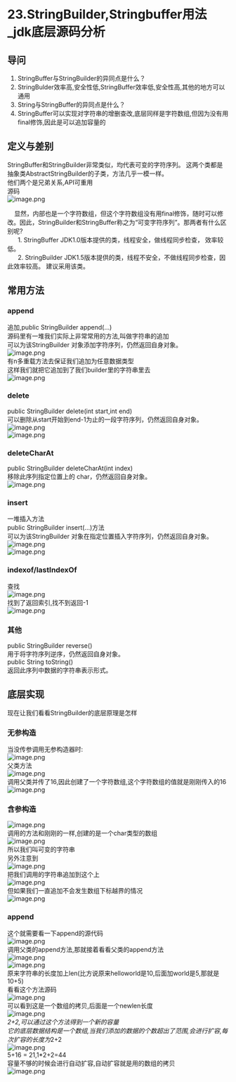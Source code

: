 # 23.StringBuilder,Stringbuffer用法_jdk底层源码分析

<a name="6tAkn"></a>
## 导问
1. StringBuffer与StringBuilder的异同点是什么？
  1. StringBulder效率高,安全性低,StringBuffer效率低,安全性高,其他的地方可以通用
3. String与StringBuffer的异同点是什么？
  1. StringBuffer可以实现对字符串的增删查改,底层同样是字符数组,但因为没有用final修饰,因此是可以追加容量的

<a name="Nk4yh"></a>
## 定义与差别
StringBuffer和StringBuilder非常类似，均代表可变的字符序列。 这两个类都是抽象类AbstractStringBuilder的子类，方法几乎一模一样。<br />他们两个是兄弟关系,API可重用<br />源码<br />![image.png](https://cdn.nlark.com/yuque/0/2019/png/349894/1559803426840-5ea50bfe-bf65-4264-8105-dfdaf2ff01b6.png#align=left&display=inline&height=173&name=image.png&originHeight=173&originWidth=746&size=18688&status=done&width=746)

    显然，内部也是一个字符数组，但这个字符数组没有用final修饰，随时可以修改。因此，StringBuilder和StringBuffer称之为“可变字符序列”。那两者有什么区别呢?<br />      1. StringBuffer JDK1.0版本提供的类，线程安全，做线程同步检查， 效率较低。<br />      2. StringBuilder JDK1.5版本提供的类，线程不安全，不做线程同步检查，因此效率较高。 建议采用该类。

<a name="4dHYz"></a>
## 常用方法
<a name="Rfxux"></a>
### append
追加,public StringBuilder append(…)<br />源码里有一堆我们实际上非常常用的方法,叫做字符串的追加<br />可以为该StringBuilder 对象添加字符序列，仍然返回自身对象。<br />![image.png](https://cdn.nlark.com/yuque/0/2019/png/349894/1559717807555-0bd2b57f-e98d-4406-a24d-9269fbb4ab55.png#align=left&display=inline&height=391&name=image.png&originHeight=391&originWidth=1085&size=419968&status=done&width=1085)<br />有n多重载方法去保证我们追加为任意数据类型<br />这样我们就把它追加到了我们builder里的字符串里去<br />![image.png](https://cdn.nlark.com/yuque/0/2019/png/349894/1559717944316-0cf9f30c-2d6b-4d7b-9efb-a488fc77b0de.png#align=left&display=inline&height=207&name=image.png&originHeight=207&originWidth=381&size=72856&status=done&width=381)

<a name="XNhe2"></a>
### delete
public StringBuilder delete(int start,int end)<br />可以删除从start开始到end-1为止的一段字符序列，仍然返回自身对象。<br />![image.png](https://cdn.nlark.com/yuque/0/2019/png/349894/1559717984387-73adbf82-d099-4842-ae69-459c0cfdf23f.png#align=left&display=inline&height=52&name=image.png&originHeight=52&originWidth=198&size=22152&status=done&width=198)<br />![image.png](https://cdn.nlark.com/yuque/0/2019/png/349894/1559718064228-6aa16b87-86ff-4895-9349-7047a5145632.png#align=left&display=inline&height=128&name=image.png&originHeight=128&originWidth=292&size=47561&status=done&width=292)

<a name="owEW4"></a>
### deleteCharAt
public StringBuilder deleteCharAt(int index)<br />移除此序列指定位置上的 char，仍然返回自身对象。<br />![image.png](https://cdn.nlark.com/yuque/0/2019/png/349894/1559718115518-f6b6c29b-6818-415a-90a5-bf2a6d4c0677.png#align=left&display=inline&height=126&name=image.png&originHeight=126&originWidth=405&size=57706&status=done&width=405)

<a name="k0vNt"></a>
### insert
一堆插入方法<br />public StringBuilder insert(…)方法<br />可以为该StringBuilder 对象在指定位置插入字符序列，仍然返回自身对象。<br />![image.png](https://cdn.nlark.com/yuque/0/2019/png/349894/1559718227797-16a1211d-2d86-45b3-b649-53cb8d48c1cc.png#align=left&display=inline&height=162&name=image.png&originHeight=162&originWidth=172&size=58603&status=done&width=172)<br />![image.png](https://cdn.nlark.com/yuque/0/2019/png/349894/1559718188883-373a87e0-871f-4b5e-a622-f1c59baea0c4.png#align=left&display=inline&height=187&name=image.png&originHeight=187&originWidth=318&size=57456&status=done&width=318)

<a name="jINF0"></a>
### indexof/lastIndexOf
查找<br />![image.png](https://cdn.nlark.com/yuque/0/2019/png/349894/1559718215615-91c7b185-0aa3-443d-bf11-777035fd099a.png#align=left&display=inline&height=42&name=image.png&originHeight=42&originWidth=192&size=16367&status=done&width=192)<br />找到了返回索引,找不到返回-1<br />![image.png](https://cdn.nlark.com/yuque/0/2019/png/349894/1559718267027-c6a7eafb-3f91-4880-a37c-4c3a5e34311f.png#align=left&display=inline&height=143&name=image.png&originHeight=143&originWidth=526&size=65510&status=done&width=526)
<a name="D9nkO"></a>
### 其他
public StringBuilder reverse()<br />用于将字符序列逆序，仍然返回自身对象。<br />public String toString() <br />返回此序列中数据的字符串表示形式。


<a name="VnYBU"></a>
## 底层实现
现在让我们看看StringBuilder的底层原理是怎样
<a name="M0K0n"></a>
### 无参构造
当没传参调用无参构造器时:<br />![image.png](https://cdn.nlark.com/yuque/0/2019/png/349894/1559718383632-256595e6-0ba9-4d2d-838e-6d117b818e9a.png#align=left&display=inline&height=48&name=image.png&originHeight=48&originWidth=216&size=12681&status=done&width=216)<br />父类方法<br />![image.png](https://cdn.nlark.com/yuque/0/2019/png/349894/1559718498943-458b6600-e159-4224-976f-8f5a1d3a8e5f.png#align=left&display=inline&height=95&name=image.png&originHeight=95&originWidth=383&size=39566&status=done&width=383)<br />调用父类并传了16,因此创建了一个字符数组,这个字符数组的值就是刚刚传入的16<br />![image.png](https://cdn.nlark.com/yuque/0/2019/png/349894/1559718531383-e245d0ca-6c56-438b-a982-8a6d866218f8.png#align=left&display=inline&height=27&name=image.png&originHeight=27&originWidth=502&size=22908&status=done&width=502)

<a name="wlMXI"></a>
### 含参构造
![image.png](https://cdn.nlark.com/yuque/0/2019/png/349894/1559718599760-39876e81-fd1b-41a8-b410-43f042850606.png#align=left&display=inline&height=72&name=image.png&originHeight=72&originWidth=316&size=24036&status=done&width=316)<br />调用的方法和刚刚的一样,创建的是一个char类型的数组<br />![image.png](https://cdn.nlark.com/yuque/0/2019/png/349894/1559718697480-f17fafb8-85e7-47b7-a71f-bce5e7d4dec9.png#align=left&display=inline&height=200&name=image.png&originHeight=200&originWidth=396&size=86097&status=done&width=396)<br />所以我们叫可变的字符串<br />另外注意到<br />![image.png](https://cdn.nlark.com/yuque/0/2019/png/349894/1559718750008-b8199203-ffe3-4e95-9f20-119edc0600fe.png#align=left&display=inline&height=78&name=image.png&originHeight=78&originWidth=298&size=24340&status=done&width=298)<br />把我们调用的字符串追加到这个上<br />![image.png](https://cdn.nlark.com/yuque/0/2019/png/349894/1559718780756-26085c55-659c-43f5-a222-a144439f7f94.png#align=left&display=inline&height=21&name=image.png&originHeight=21&originWidth=415&size=19546&status=done&width=415)<br />但如果我们一直追加不会发生数组下标越界的情况<br />![image.png](https://cdn.nlark.com/yuque/0/2019/png/349894/1559718821477-aabd9011-6ac0-464e-a625-05d01f5c1f02.png#align=left&display=inline&height=233&name=image.png&originHeight=233&originWidth=307&size=68078&status=done&width=307)
<a name="QWdCn"></a>
### append
这个就需要看一下append的源代码<br />![image.png](https://cdn.nlark.com/yuque/0/2019/png/349894/1559718849966-6e286b68-7178-44ff-b382-7bb380182ae8.png#align=left&display=inline&height=61&name=image.png&originHeight=61&originWidth=376&size=35333&status=done&width=376)<br />调用父类的append方法,那就接着看看父类的append方法<br />![image.png](https://cdn.nlark.com/yuque/0/2019/png/349894/1559718881758-e41ec69f-2441-4d1e-a4a3-a30976a2b6d7.png#align=left&display=inline&height=147&name=image.png&originHeight=147&originWidth=446&size=61371&status=done&width=446)<br />![image.png](https://cdn.nlark.com/yuque/0/2019/png/349894/1559718943317-f05a945f-a3d1-46c1-a06f-62fe07101627.png#align=left&display=inline&height=17&name=image.png&originHeight=17&originWidth=282&size=10836&status=done&width=282)<br />原来字符串的长度加上len(比方说原来helloworld是10,后面加world是5,那就是10+5)<br />看看这个方法源码<br />![image.png](https://cdn.nlark.com/yuque/0/2019/png/349894/1559719064535-8a594550-4210-4b45-b1d1-f07c28a3e445.png#align=left&display=inline&height=113&name=image.png&originHeight=113&originWidth=464&size=54899&status=done&width=464)<br />可以看到这是一个数组的拷贝,后面是一个newlen长度<br />![image.png](https://cdn.nlark.com/yuque/0/2019/png/349894/1559719119054-9e0f5de7-7e59-4c2b-9853-26caebfb2b7d.png#align=left&display=inline&height=158&name=image.png&originHeight=158&originWidth=486&size=84205&status=done&width=486)<br />*2+2,可以通过这个方法得到一个新的容量<br />它的底层数据结构是一个数组,当我们添加的数据的个数超出了范围,会进行扩容,每次扩容的长度为*2+2<br />![image.png](https://cdn.nlark.com/yuque/0/2019/png/349894/1559719429068-e1aca21f-84d8-4e2c-9161-e00feeeaed51.png#align=left&display=inline&height=332&name=image.png&originHeight=332&originWidth=592&size=199035&status=done&width=592)<br />5+16 = 21,1*2+2=44<br />容量不够的时候会进行自动扩容,自动扩容就是用的数组的拷贝<br />![image.png](https://cdn.nlark.com/yuque/0/2019/png/349894/1559719550870-ed92c933-b83e-4137-acab-506f99ea7746.png#align=left&display=inline&height=269&name=image.png&originHeight=269&originWidth=569&size=157526&status=done&width=569)

